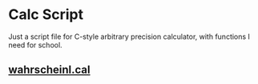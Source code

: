 # Calc Script
Just a script file for C-style arbitrary precision calculator, with functions I need for school.

## [wahrscheinl.cal](https://github.com/LeiTi34/apcalc_script/blob/master/wahrscheinl.md)

